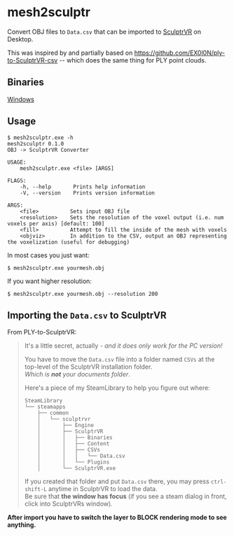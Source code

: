# mesh2sculptr
Convert OBJ files to `Data.csv` that can be imported to [SculptrVR](https://www.sculptrvr.com/) on Desktop.

This was inspired by and partially based on https://github.com/EX0l0N/ply-to-SculptrVR-csv -- which does the same thing for PLY point clouds.

## Binaries
[Windows](https://github.com/lebek/mesh2sculptr/releases/latest/download/mesh2sculptr.exe)

## Usage
```
$ mesh2sculptr.exe -h
mesh2sculptr 0.1.0
OBJ -> SculptrVR Converter

USAGE:
    mesh2sculptr.exe <file> [ARGS]

FLAGS:
    -h, --help       Prints help information
    -V, --version    Prints version information

ARGS:
    <file>          Sets input OBJ file
    <resolution>    Sets the resolution of the voxel output (i.e. num voxels per axis) [default: 100]
    <fill>          Attempt to fill the inside of the mesh with voxels
    <objviz>        In addition to the CSV, output an OBJ representing the voxelization (useful for debugging)

```

In most cases you just want: 
```
$ mesh2sculptr.exe yourmesh.obj
```

If you want higher resolution:
```
$ mesh2sculptr.exe yourmesh.obj --resolution 200
```

## Importing the `Data.csv` to SculptrVR
From PLY-to-SculptrVR:

> It's a little secret, actually - _and it does only work for the PC version!_
> 
> You have to move the `Data.csv` file into a folder named `CSVs` at the top-level of the SculptrVR installation folder.  
> _Which is **not** your documents folder_.
> 
> Here's a piece of my SteamLibrary to help you figure out where:
> 
> ```
> SteamLibrary
> └── steamapps
>     ├── common
>     │   └── sculptrvr
>     │       ├── Engine
>     │       ├── SculptrVR
>     │       │   ├── Binaries
>     │       │   ├── Content
>     │       │   ├── CSVs
>     │       │   │   └── Data.csv
>     │       │   └── Plugins
>     │       └── SculptrVR.exe
> ```
> 
> If you created that folder and put `Data.csv` there, you may press `ctrl-shift-L` anytime in SculptrVR to load the data.  
> Be sure that **the window has focus** (if you see a steam dialog in front, click into SculptrVRs window).

**After import you have to switch the layer to BLOCK rendering mode to see anything.**
